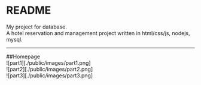 README
===========================
My project for database.  
A hotel reservation and management project written in html/css/js, nodejs, mysql.   
****

##Homepage  
![part1][./public/images/part1.png]  
![part2][./public/images/part2.png]  
![part3][./public/images/part3.png]  
